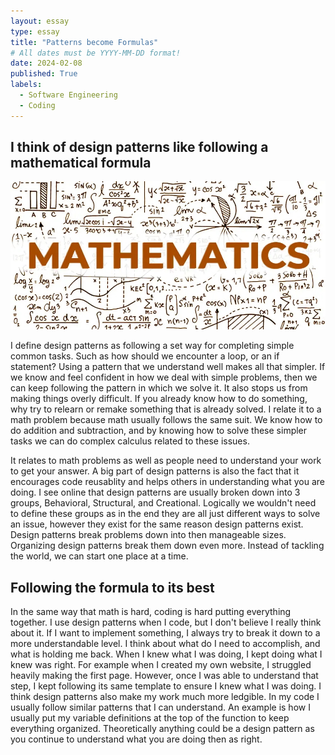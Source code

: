 ```yaml
---
layout: essay
type: essay
title: "Patterns become Formulas"
# All dates must be YYYY-MM-DD format!
date: 2024-02-08
published: True
labels:
  - Software Engineering
  - Coding
---
```




## I think of design patterns like following a mathematical formula

<img width="600px" class="w3-round" src="../img/math.jpg">

I define design patterns as following a set way for completing simple common tasks. Such as how should we encounter a loop, or an if statement? Using a pattern that we understand well makes all that simpler. If we know and feel confident in how we deal with simple problems, then we can keep following the pattern in which we solve it. It also stops us from making things overly difficult. If you already know how to do something, why try to relearn or remake something that is already solved. I relate it to a math problem because math usually follows the same suit. We know how to do addition and subtraction, and by knowing how to solve these simpler tasks we can do complex calculus related to these issues.

It relates to math problems as well as people need to understand your work to get your answer. A big part of design patterns is also the fact that it encourages code reusablity and helps others in understanding what you are doing. I see online that design patterns are usually broken down into 3 groups, Behavioral, Structural, and Creational. Logically we wouldn't need to define these groups as in the end they are all just different ways to solve an issue, however they exist for the same reason design patterns exist. Design patterns break problems down into then manageable sizes. Organizing design patterns break them down even more. Instead of tackling the world, we can start one place at a time.

## Following the formula to its best

In the same way that math is hard, coding is hard putting everything together. I use design patterns when I code, but I don't believe I really think about it. If I want to implement something, I always try to break it down to a more understandable level. I think about what do I need to accomplish, and what is holding me back. When I knew what I was doing, I kept doing what I knew was right. For example when I created my own website, I struggled heavily making the first page. However, once I was able to understand that step, I kept following its same template to ensure I knew what I was doing. I think design patterns also make my work much more ledgible. In my code I usually follow similar patterns that I can understand. An example is how I usually put my variable definitions at the top of the function to keep everything organized. Theoretically anything could be a design pattern as you continue to understand what you are doing then as right.
